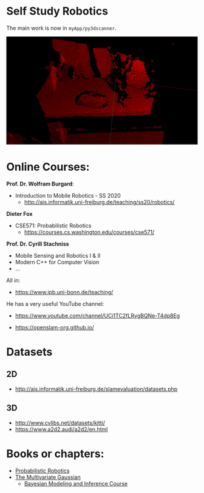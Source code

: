 # Self Study Robotics

The main work is now in `myApp/py3dscanner`.

![Basic Results](myApp/imgs/first_step.gif)

# Online Courses:
**Prof. Dr. Wolfram Burgard**:
- Introduction to Mobile Robotics - SS 2020
  - http://ais.informatik.uni-freiburg.de/teaching/ss20/robotics/

**Dieter Fox**
- CSE571: Probabilistic Robotics
  - https://courses.cs.washington.edu/courses/cse571/

**Prof. Dr. Cyrill Stachniss**
- Mobile Sensing and Robotics I & II
- Modern C++ for Computer Vision
- ...

All in:
- https://www.ipb.uni-bonn.de/teaching/

He has a very useful YouTube channel:
- https://www.youtube.com/channel/UCi1TC2fLRvgBQNe-T4dp8Eg

- https://openslam-org.github.io/


# Datasets
## 2D
* http://ais.informatik.uni-freiburg.de/slamevaluation/datasets.php

## 3D
* http://www.cvlibs.net/datasets/kitti/
* https://www.a2d2.audi/a2d2/en.html

# Books or chapters:
* [Probabilistic Robotics](https://play.google.com/store/books/details?id=wjM3AgAAQBAJ)
* [The Multivariate Gaussian](https://people.eecs.berkeley.edu/~jordan/courses/260-spring10/other-readings/chapter13.pdf)
  * [Bayesian Modeling and Inference Course](https://people.eecs.berkeley.edu/~jordan/courses/260-spring10/)